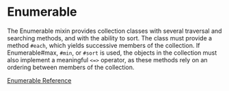 # Enumerable

The Enumerable mixin provides collection classes with several traversal and
searching methods, and with the ability to sort. The class must provide a
method `#each`, which yields successive members of the collection. If
Enumerable#max, `#min`, or `#sort` is used, the objects in the collection must
also implement a meaningful `<=>` operator, as these methods rely on an
ordering between members of the collection.

[Enumerable Reference](https://ruby-doc.org/core-2.7.0/Enumerable.html)